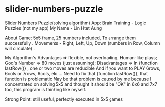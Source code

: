 # slider-numbers-puzzle

Slider Numbers Puzzle(solving algorithm)
App: Brain Training - Logic Puzzles (not my app)
My Name - Lin Htet Aung

About Game: 5x5 frame, 25 numbers included, To arrange them successfully . 
Movements - Right, Left, Up, Down (numbers in Row, Column will circulate) . 

My Algorithm's Advantages => flexible, not overloading, Human-like plays; 
God's Number 			        => 80 moves (just assuming);
Disadvantages			        => In {function lastRow()} ,  one or two moves are reducible
                             And if you want to PLAY 6rows, 6cols or 7rows, 6cols, etc....
                             Need to fix that {function lastRow()}, that function is problematic
                             May be that problem is caused by me because I concentrated on solving 5x5
                             and thought it should be "OK" in 6x6 and 7x7 too, this program is thinking like myself. 

Strong Point: still useful, perfectly executed in 5x5 games
